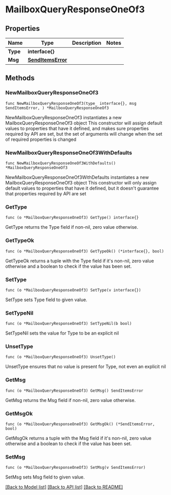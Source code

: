 # MailboxQueryResponseOneOf3

## Properties

Name | Type | Description | Notes
------------ | ------------- | ------------- | -------------
**Type** | **interface{}** |  | 
**Msg** | [**SendItemsError**](SendItemsError.md) |  | 

## Methods

### NewMailboxQueryResponseOneOf3

`func NewMailboxQueryResponseOneOf3(type_ interface{}, msg SendItemsError, ) *MailboxQueryResponseOneOf3`

NewMailboxQueryResponseOneOf3 instantiates a new MailboxQueryResponseOneOf3 object
This constructor will assign default values to properties that have it defined,
and makes sure properties required by API are set, but the set of arguments
will change when the set of required properties is changed

### NewMailboxQueryResponseOneOf3WithDefaults

`func NewMailboxQueryResponseOneOf3WithDefaults() *MailboxQueryResponseOneOf3`

NewMailboxQueryResponseOneOf3WithDefaults instantiates a new MailboxQueryResponseOneOf3 object
This constructor will only assign default values to properties that have it defined,
but it doesn't guarantee that properties required by API are set

### GetType

`func (o *MailboxQueryResponseOneOf3) GetType() interface{}`

GetType returns the Type field if non-nil, zero value otherwise.

### GetTypeOk

`func (o *MailboxQueryResponseOneOf3) GetTypeOk() (*interface{}, bool)`

GetTypeOk returns a tuple with the Type field if it's non-nil, zero value otherwise
and a boolean to check if the value has been set.

### SetType

`func (o *MailboxQueryResponseOneOf3) SetType(v interface{})`

SetType sets Type field to given value.


### SetTypeNil

`func (o *MailboxQueryResponseOneOf3) SetTypeNil(b bool)`

 SetTypeNil sets the value for Type to be an explicit nil

### UnsetType
`func (o *MailboxQueryResponseOneOf3) UnsetType()`

UnsetType ensures that no value is present for Type, not even an explicit nil
### GetMsg

`func (o *MailboxQueryResponseOneOf3) GetMsg() SendItemsError`

GetMsg returns the Msg field if non-nil, zero value otherwise.

### GetMsgOk

`func (o *MailboxQueryResponseOneOf3) GetMsgOk() (*SendItemsError, bool)`

GetMsgOk returns a tuple with the Msg field if it's non-nil, zero value otherwise
and a boolean to check if the value has been set.

### SetMsg

`func (o *MailboxQueryResponseOneOf3) SetMsg(v SendItemsError)`

SetMsg sets Msg field to given value.



[[Back to Model list]](../README.md#documentation-for-models) [[Back to API list]](../README.md#documentation-for-api-endpoints) [[Back to README]](../README.md)


